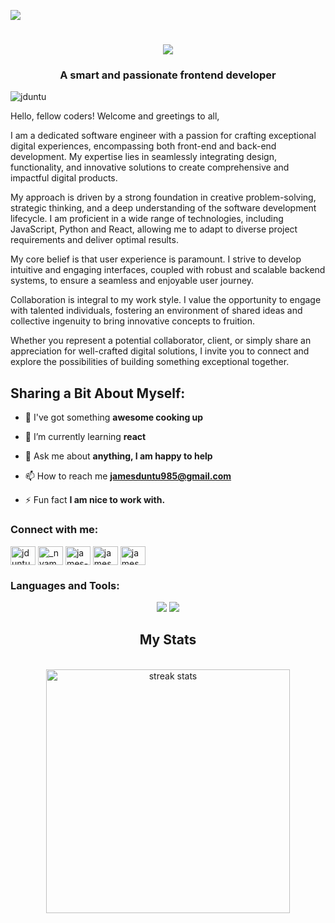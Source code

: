 <img src="https://raw.githubusercontent.com/halfrost/halfrost/master/icons/header_1.png"></img>
<h1 align="center">
    <img src="https://readme-typing-svg.herokuapp.com/?font=Righteous&size=35&center=true&vCenter=true&width=500&height=70&duration=4000&lines=Hi+There!+👋;+I'm+James+Duntu;" />
</h1>
<h3 align="center">A smart and passionate frontend developer</h3>

<p align="left"> <img src="https://komarev.com/ghpvc/?username=jduntu&label=Profile%20views&color=0e75b6&style=flat" alt="jduntu" /> </p>


Hello, fellow coders! Welcome and greetings to all,

I am a dedicated software engineer with a passion for crafting exceptional digital experiences, encompassing both front-end and back-end development. My expertise lies in seamlessly integrating design, functionality, and innovative solutions to create comprehensive and impactful digital products.

My approach is driven by a strong foundation in creative problem-solving, strategic thinking, and a deep understanding of the software development lifecycle. I am proficient in a wide range of technologies, including JavaScript, Python and React, allowing me to adapt to diverse project requirements and deliver optimal results.

My core belief is that user experience is paramount.  I strive to develop intuitive and engaging interfaces, coupled with robust and scalable backend systems, to ensure a seamless and enjoyable user journey. 

Collaboration is integral to my work style. I value the opportunity to engage with talented individuals, fostering an environment of shared ideas and collective ingenuity to bring innovative concepts to fruition.

Whether you represent a potential collaborator, client, or simply share an appreciation for well-crafted digital solutions, I invite you to connect and explore the possibilities of building something exceptional together.



<h2>Sharing a Bit About Myself:</h2>

- 🔭 I've got something **awesome cooking up**

- 🌱 I’m currently learning **react**

- 💬 Ask me about **anything, I am happy to help**

- 📫 How to reach me **jamesduntu985@gmail.com**

- ⚡ Fun fact **I am nice to work with.**

<h3 align="left">Connect with me:</h3>
<p align="left">
<a href="https://dev.to/jduntu" target="blank"><img align="center" src="https://raw.githubusercontent.com/rahuldkjain/github-profile-readme-generator/master/src/images/icons/Social/devto.svg" alt="jduntu" height="30" width="40" /></a>
<a href="https://twitter.com/_nyameyiee" target="blank"><img align="center" src="https://raw.githubusercontent.com/rahuldkjain/github-profile-readme-generator/master/src/images/icons/Social/twitter.svg" alt="_nyameyiee" height="30" width="40" /></a>
<a href="https://linkedin.com/in/james-duntu-b41a38268" target="blank"><img align="center" src="https://raw.githubusercontent.com/rahuldkjain/github-profile-readme-generator/master/src/images/icons/Social/linked-in-alt.svg" alt="james-duntu-b41a38268" height="30" width="40" /></a>
<a href="https://stackoverflow.com/users/jamesduntu985@gmail.com" target="blank"><img align="center" src="https://raw.githubusercontent.com/rahuldkjain/github-profile-readme-generator/master/src/images/icons/Social/stack-overflow.svg" alt="jamesduntu985@gmail.com" height="30" width="40" /></a>
<a href="https://kaggle.com/jamesduntu985@gmail.com" target="blank"><img align="center" src="https://raw.githubusercontent.com/rahuldkjain/github-profile-readme-generator/master/src/images/icons/Social/kaggle.svg" alt="jamesduntu985@gmail.com" height="30" width="40" /></a>
</p>


<h3 align="left">Languages and Tools:</h3>
<div align="center">
    <img src="https://skillicons.dev/icons?i=bootstrap,html,css,vscode,github,tailwind,git"/>
    <img src="https://skillicons.dev/icons?i=python,javascript,mongodb,java,mysql,photoshop" /><br>
</div>

<h2 align="center"> My Stats </h2>
<br>
<div align=center>
  <img width=390 src="https://github-readme-streak-stats-salesp07.vercel.app/?user=salesp07&count_private=true&theme=react&border_radius=10" alt="streak stats"/>
</div>
